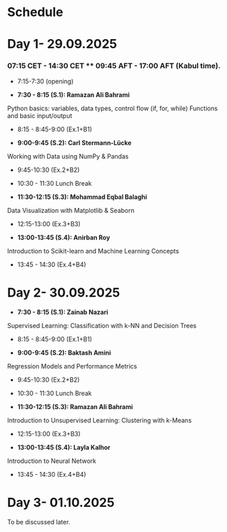 # Schedule
# Day 1- 29.09.2025

### 07:15 CET  - 14:30 CET ** 09:45 AFT - 17:00 AFT (Kabul time).
- 7:15-7:30 (opening)


- **7:30 - 8:15 (S.1): Ramazan Ali Bahrami**

Python basics: variables, data types, control flow (if, for, while)
Functions and basic input/output

- 8:15 - 8:45-9:00 (Ex.1+B1)


- **9:00-9:45 (S.2): Carl Stermann-Lücke**

Working with Data using NumPy & Pandas
- 9:45-10:30 (Ex.2+B2)

- 10:30 - 11:30 Lunch Break


- **11:30-12:15 (S.3): Mohammad Eqbal Balaghi**

Data Visualization with Matplotlib & Seaborn
- 12:15-13:00 (Ex.3+B3)


- **13:00-13:45 (S.4): Anirban Roy**

 Introduction to Scikit-learn and Machine Learning Concepts
- 13:45 - 14:30 (Ex.4+B4)


# Day 2- 30.09.2025


- **7:30 - 8:15 (S.1): Zainab Nazari**

Supervised Learning: Classification with k-NN and Decision Trees
- 8:15 - 8:45-9:00 (Ex.1+B1)

- **9:00-9:45 (S.2): Baktash Amini**

Regression Models and Performance Metrics
- 9:45-10:30 (Ex.2+B2)

- 10:30 - 11:30 Lunch Break

- **11:30-12:15 (S.3): Ramazan Ali Bahrami**

Introduction to Unsupervised Learning: Clustering with k-Means
- 12:15-13:00 (Ex.3+B3)

- **13:00-13:45 (S.4): Layla Kalhor**

Introduction to Neural Network
- 13:45 - 14:30 (Ex.4+B4)



# Day 3- 01.10.2025

To be discussed later.
